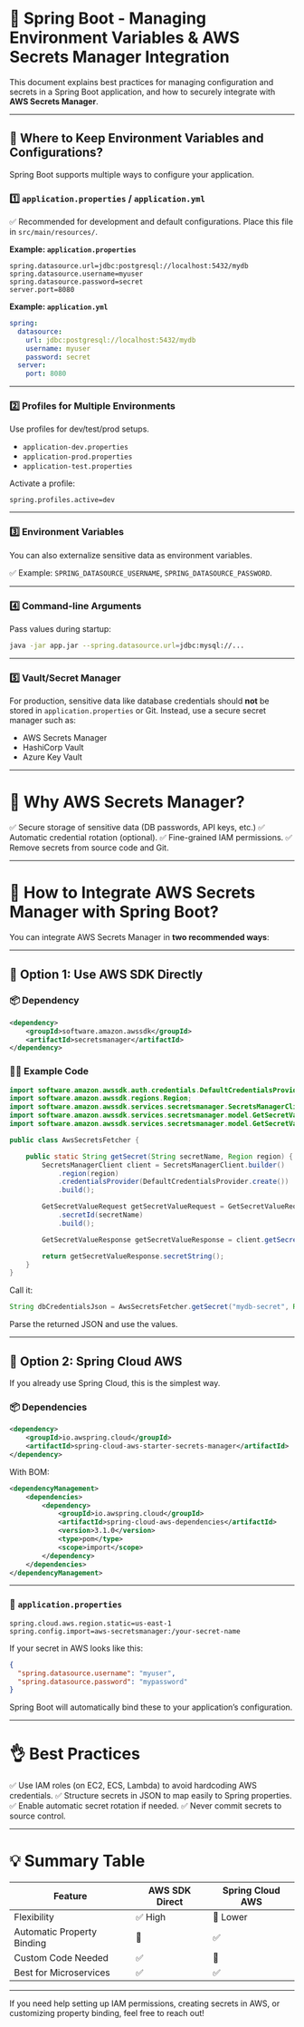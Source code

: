 # 📘 Spring Boot - Managing Environment Variables & AWS Secrets Manager Integration

This document explains best practices for managing configuration and secrets in a Spring Boot application, and how to securely integrate with **AWS Secrets Manager**.

---

## 🔷 Where to Keep Environment Variables and Configurations?

Spring Boot supports multiple ways to configure your application.

### 1️⃣ `application.properties` / `application.yml`

✅ Recommended for development and default configurations.
Place this file in `src/main/resources/`.

**Example: `application.properties`**

```properties
spring.datasource.url=jdbc:postgresql://localhost:5432/mydb
spring.datasource.username=myuser
spring.datasource.password=secret
server.port=8080
```

**Example: `application.yml`**

```yaml
spring:
  datasource:
    url: jdbc:postgresql://localhost:5432/mydb
    username: myuser
    password: secret
  server:
    port: 8080
```

---

### 2️⃣ Profiles for Multiple Environments

Use profiles for dev/test/prod setups.

* `application-dev.properties`
* `application-prod.properties`
* `application-test.properties`

Activate a profile:

```properties
spring.profiles.active=dev
```

---

### 3️⃣ Environment Variables

You can also externalize sensitive data as environment variables.

✅ Example: `SPRING_DATASOURCE_USERNAME`, `SPRING_DATASOURCE_PASSWORD`.

---

### 4️⃣ Command-line Arguments

Pass values during startup:

```bash
java -jar app.jar --spring.datasource.url=jdbc:mysql://...
```

---

### 5️⃣ Vault/Secret Manager

For production, sensitive data like database credentials should **not** be stored in `application.properties` or Git. Instead, use a secure secret manager such as:

* AWS Secrets Manager
* HashiCorp Vault
* Azure Key Vault

---

# 🌟 Why AWS Secrets Manager?

✅ Secure storage of sensitive data (DB passwords, API keys, etc.)
✅ Automatic credential rotation (optional).
✅ Fine-grained IAM permissions.
✅ Remove secrets from source code and Git.

---

# 🚀 How to Integrate AWS Secrets Manager with Spring Boot?

You can integrate AWS Secrets Manager in **two recommended ways**:

---

## 📝 Option 1: Use AWS SDK Directly

### 📦 Dependency

```xml
<dependency>
    <groupId>software.amazon.awssdk</groupId>
    <artifactId>secretsmanager</artifactId>
</dependency>
```

### 🧑‍💻 Example Code

```java
import software.amazon.awssdk.auth.credentials.DefaultCredentialsProvider;
import software.amazon.awssdk.regions.Region;
import software.amazon.awssdk.services.secretsmanager.SecretsManagerClient;
import software.amazon.awssdk.services.secretsmanager.model.GetSecretValueRequest;
import software.amazon.awssdk.services.secretsmanager.model.GetSecretValueResponse;

public class AwsSecretsFetcher {

    public static String getSecret(String secretName, Region region) {
        SecretsManagerClient client = SecretsManagerClient.builder()
            .region(region)
            .credentialsProvider(DefaultCredentialsProvider.create())
            .build();

        GetSecretValueRequest getSecretValueRequest = GetSecretValueRequest.builder()
            .secretId(secretName)
            .build();

        GetSecretValueResponse getSecretValueResponse = client.getSecretValue(getSecretValueRequest);

        return getSecretValueResponse.secretString();
    }
}
```

Call it:

```java
String dbCredentialsJson = AwsSecretsFetcher.getSecret("mydb-secret", Region.US_EAST_1);
```

Parse the returned JSON and use the values.

---

## 📝 Option 2: Spring Cloud AWS

If you already use Spring Cloud, this is the simplest way.

### 📦 Dependencies

```xml
<dependency>
    <groupId>io.awspring.cloud</groupId>
    <artifactId>spring-cloud-aws-starter-secrets-manager</artifactId>
</dependency>
```

With BOM:

```xml
<dependencyManagement>
    <dependencies>
        <dependency>
            <groupId>io.awspring.cloud</groupId>
            <artifactId>spring-cloud-aws-dependencies</artifactId>
            <version>3.1.0</version>
            <type>pom</type>
            <scope>import</scope>
        </dependency>
    </dependencies>
</dependencyManagement>
```

---

### 🔷 `application.properties`

```properties
spring.cloud.aws.region.static=us-east-1
spring.config.import=aws-secretsmanager:/your-secret-name
```

If your secret in AWS looks like this:

```json
{
  "spring.datasource.username": "myuser",
  "spring.datasource.password": "mypassword"
}
```

Spring Boot will automatically bind these to your application’s configuration.

---

# 👌 Best Practices

✅ Use IAM roles (on EC2, ECS, Lambda) to avoid hardcoding AWS credentials.
✅ Structure secrets in JSON to map easily to Spring properties.
✅ Enable automatic secret rotation if needed.
✅ Never commit secrets to source control.

---

# 💡 Summary Table

| Feature                    | AWS SDK Direct | Spring Cloud AWS |
| -------------------------- | -------------- | ---------------- |
| Flexibility                | ✅ High         | 🚫 Lower         |
| Automatic Property Binding | 🚫             | ✅                |
| Custom Code Needed         | ✅              | 🚫               |
| Best for Microservices     | ✅              | ✅                |

---

If you need help setting up IAM permissions, creating secrets in AWS, or customizing property binding, feel free to reach out!
